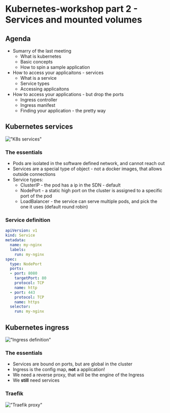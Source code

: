 # Kubernetes-workshop part 2 - Services and mounted volumes

## Agenda

* Sumarry of the last meeting
	* What is kubernetes
	* Basic concepts
	* How to spin a sample application
* How to access your applicaitons - services
	* What is a service
	* Service types
	* Accessing applicaitons
* How to access your applications - but drop the ports
	* Ingress controller
	* Ingress manifest
	* Finding your application - the pretty way

## Kubernetes services

!["K8s services"](https://coreos.com/kubernetes/docs/latest/img/rolling-deploy.svg)

### The essentials

* Pods are isolated in the software defined network, and cannot reach out
* Services are a special type of object - not a docker images, that allows outside connections
* Service types:
	* ClusterIP - the pod has a ip in the SDN - default
	* NodePort - a static high port on the cluster is assigned to a specific port of the pod
	* LoadBalancer - the service can serve multiple pods, and pick the one it uses (default round robin)

### Service definition

```yaml
apiVersion: v1
kind: Service
metadata:
  name: my-nginx
  labels:
    run: my-nginx
spec:
  type: NodePort
  ports:
  - port: 8080
    targetPort: 80
    protocol: TCP
    name: http
  - port: 443
    protocol: TCP
    name: https
  selector:
    run: my-nginx
```

## Kubernetes ingress

!["Ingress definition"](https://image.slidesharecdn.com/selection-151119212429-lva1-app6891/95/kubernetes-where-we-are-where-were-going-and-why-15-638.jpg)

### The essentials

* Services are bound on ports, but are global in the cluster
* Ingress is the config map, **not** a application!
* We need a reverse proxy, that will be the engine of the Ingress
* We **still** need services

### Traefik

!["Traefik proxy"](https://pbs.twimg.com/media/CkcZ9xXXIAA3U6J.jpg)
